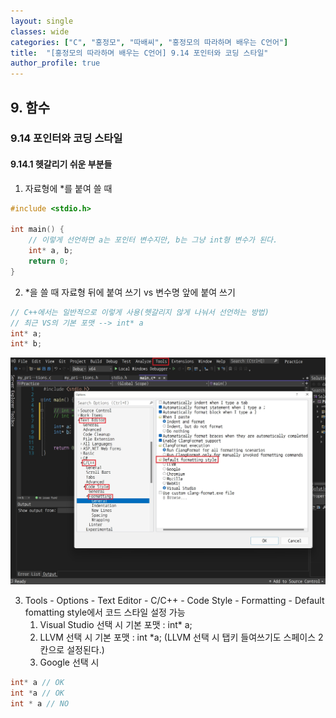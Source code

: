 ```yaml
---
layout: single
classes: wide
categories: ["C", "홍정모", "따배씨", "홍정모의 따라하며 배우는 C언어"]
title:  "[홍정모의 따라하며 배우는 C언어] 9.14 포인터와 코딩 스타일"
author_profile: true
---
```


## 9. 함수

### 9.14 포인터와 코딩 스타일

#### 9.14.1 헷갈리기 쉬운 부분들

1. 자료형에 *를 붙여 쓸 때


```c
#include <stdio.h>

int main() {
    // 이렇게 선언하면 a는 포인터 변수지만, b는 그냥 int형 변수가 된다.
	int* a, b;  
	return 0; 
}
```

2. *을 쓸 때 자료형 뒤에 붙여 쓰기 vs 변수명 앞에 붙여 쓰기


```c
// C++에서는 일반적으로 이렇게 사용(헷갈리지 않게 나눠서 선언하는 방법)
// 최근 VS의 기본 포맷 --> int* a
int* a;
int* b;
```

![image](/assets/images/tbc/section9/9.14.1.jpg)

3. Tools - Options - Text Editor - C/C++ - Code Style - Formatting - Default fomatting style에서 코드 스타일 설정 가능
    1. Visual Studio 선택 시 기본 포맷 : int* a;
    2. LLVM 선택 시 기본 포맷 : int *a; (LLVM 선택 시 탭키 들여쓰기도 스페이스 2칸으로 설정된다.)
    3. Google 선택 시

```c
int* a // OK
int *a // OK
int * a // NO
```
